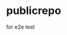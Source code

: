 # publicrepo
for e2e test











































































































































































































































































































































































































































































































































































































































































































































































































































































































































































































































































































































































































































































































































































































































































































































































































































































































































































































































































































































































































































































































































































































































































































































































































































































































































































































































































































































































































































































































































































































































































































































































































































































































































































































































































































































































































































































































































































































































































































































































































































































































































































































































































































































